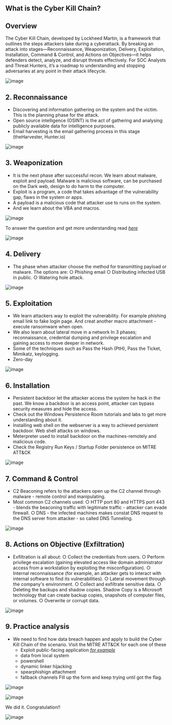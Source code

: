 ## What is the Cyber Kill Chain?

## Overview
The Cyber Kill Chain, developed by Lockheed Martin, is a framework that outlines the steps attackers take during a cyberattack. By breaking an attack into stages—Reconnaissance, Weaponization, Delivery, Exploitation, Installation, Command & Control, and Actions on Objectives—it helps defenders detect, analyze, and disrupt threats effectively. For SOC Analysts and Threat Hunters, it’s a roadmap to understanding and stopping adversaries at any point in their attack lifecycle.

![image](https://github.com/user-attachments/assets/64b44440-c948-42fb-a1f8-4f0f716aae66)

## 2. Reconnaissance 
	
- Discovering and information gathering on the system and the victim. This is the planning phase for the attack.
- Open source intelligence (OSINT) is the act of gathering and analysing publicly available data for intelligence purposes.
- Email harvesting is the email gathering process in this stage (theHarvester, Hunter.io)
	
![image](https://github.com/user-attachments/assets/13635efe-4aeb-40f5-8081-a71aec8ce492)

## 3. Weaponization

- It is the next phase after successful recon. We learn about malware, exploit and payload. Malware is malicious software, can be purchased on the Dark web, design to do harm to the computer. 
- Exploit is a program, a code that takes advantage of the vulnerability gap, flaws in the system or apps. 
- A payload is a malicious code that attacker use to runs on the system.
- And we learn about the VBA and macros. 
	
![image](https://github.com/user-attachments/assets/72307908-9752-4b74-87f2-68ee05d4aaca)
	
To answer the question and get more understanding read [_here_](https://www.trustedsec.com/blog/intro-to-macros-and-vba-for-script-kiddies)
	
![image](https://github.com/user-attachments/assets/0ef62831-9a8d-4504-964c-6f57e981820b)
		
## 4. Delivery

- The phase when attacker choose the method for transmitting payload or malware. The options are:
	○ Phishing email
	○ Distributing infected USB in public. 
	○ Watering hole attack.

![image](https://github.com/user-attachments/assets/8f92562d-eec4-45f6-b409-0a668e2035f0)
	
## 5. Exploitation
	
- We learn attackers way to exploit the vulnerability. For example phishing email link to fake login page. And creat another macro attachment - execute ransomware when open.
- We also learn about lateral move in a network In 3 phases; reconnaissance, credential dumping and  privilege escalation and gaining access to move deeper in network. 
- Some of the techniques such as Pass the Hash (PtH), Pass the Ticket, Mimikatz, keylogging.
- Zero-day


![image](https://github.com/user-attachments/assets/ee06eb21-62fa-42b4-93ed-7e2409b9e2c8)

## 6. Installation

- Persistent backdoor let the attacker access the system he hack in the past. We know a backdoor is an access point, attacker can bypass security measures and hide the access.
- Check out the Windows Persistence Room tutorials and labs to get more understanding about it.
- Installing web shell on the webserver is a way to achieved persistent backdoor. Web shell attacks on windows. 
- Meterpreter used to install backdoor on the machines-remotely and malicious code.
- Check the Registry Run Keys / Startup Folder persistence on MITRE ATT&CK
	

![image](https://github.com/user-attachments/assets/a6ade0b5-394f-41e1-8063-0596635d5b84)
	
## 7. Command & Control
	
- C2 Beaconing refers to the attackers open up the C2 channel through malware - remote control and manipulating.
- Most common C2 channels used:
	○ HTTP port 80 and HTTPS port 443 - blends the beaconing traffic with legitimate traffic  - attacker can evade firewall.
	○ DNS - the infected machines makes constat DNS request to the DNS server from attacker - so called DNS Tunneling.
	

![image](https://github.com/user-attachments/assets/a68d4c42-1d4a-4ea4-af84-3329a581f9b8)

 ## 8. Actions on Objective (Exfiltration)
	
- Exfiltration is all about:
	○ Collect the credentials from users.
	○ Perform privilege escalation (gaining elevated access like domain administrator access from a workstation by exploiting the misconfiguration).
 	○ Internal reconnaissance (for example, an attacker gets to interact with internal software to find its vulnerabilities).
	○ Lateral movement through the company's environment.
	○ Collect and exfiltrate sensitive data.
	○ Deleting the backups and shadow copies. Shadow Copy is a Microsoft technology that can create backup copies, snapshots of computer files, or volumes. 
	○ Overwrite or corrupt data.
		

![image](https://github.com/user-attachments/assets/7dcbea34-d3c6-443d-9615-b8e4a0f3979a)
		
## 9. Practice analysis

- We need to find how data breach happen and apply to build the Cyber Kill Chain of the scenario. Visit the MITRE ATT&CK for each one of these
  	- Exploit public-facing application [_for example_](https://attack.mitre.org/techniques/T1190/)
  	- data from local system
  	- powershell
  	- dynamic linker hijacking
  	- spearphishign attachment
  	- fallback channels
Fill up the form and keep trying until got the flag.

![image](https://github.com/user-attachments/assets/bab49193-9cd2-495c-a354-076b0beeb04f)

	
![image](https://github.com/user-attachments/assets/2233bc6b-2bb2-4800-be5e-15b0bf2c83ec)


We did it. Congratulation!!


![image](https://github.com/user-attachments/assets/4e78afb3-0276-4d64-8079-e7bf75d470bf)



